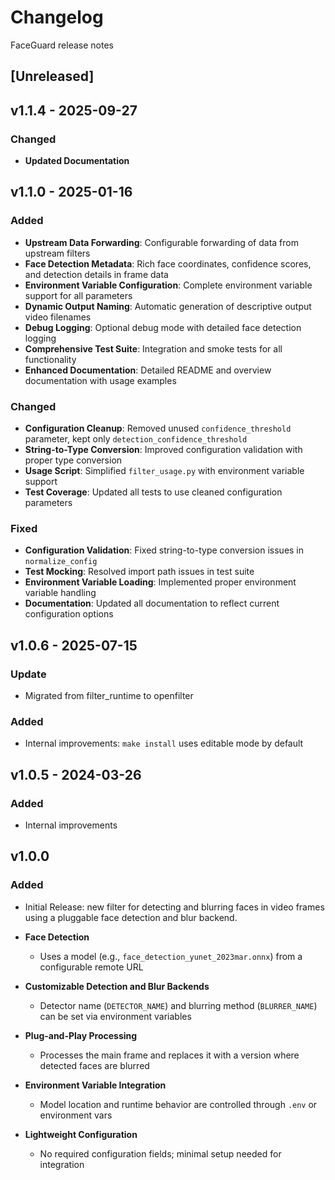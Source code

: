 # Changelog
FaceGuard release notes

## [Unreleased]

## v1.1.4 - 2025-09-27
### Changed
- **Updated Documentation**

## v1.1.0 - 2025-01-16
### Added
- **Upstream Data Forwarding**: Configurable forwarding of data from upstream filters
- **Face Detection Metadata**: Rich face coordinates, confidence scores, and detection details in frame data
- **Environment Variable Configuration**: Complete environment variable support for all parameters
- **Dynamic Output Naming**: Automatic generation of descriptive output video filenames
- **Debug Logging**: Optional debug mode with detailed face detection logging
- **Comprehensive Test Suite**: Integration and smoke tests for all functionality
- **Enhanced Documentation**: Detailed README and overview documentation with usage examples

### Changed
- **Configuration Cleanup**: Removed unused `confidence_threshold` parameter, kept only `detection_confidence_threshold`
- **String-to-Type Conversion**: Improved configuration validation with proper type conversion
- **Usage Script**: Simplified `filter_usage.py` with environment variable support
- **Test Coverage**: Updated all tests to use cleaned configuration parameters

### Fixed
- **Configuration Validation**: Fixed string-to-type conversion issues in `normalize_config`
- **Test Mocking**: Resolved import path issues in test suite
- **Environment Variable Loading**: Implemented proper environment variable handling
- **Documentation**: Updated all documentation to reflect current configuration options

## v1.0.6 - 2025-07-15
### Update
- Migrated from filter_runtime to openfilter

### Added
- Internal improvements: `make install` uses editable mode by default

## v1.0.5 - 2024-03-26

### Added
- Internal improvements

## v1.0.0

### Added
- Initial Release: new filter for detecting and blurring faces in video frames using a pluggable face detection and blur backend.

- **Face Detection**
  - Uses a model (e.g., `face_detection_yunet_2023mar.onnx`) from a configurable remote URL

- **Customizable Detection and Blur Backends**
  - Detector name (`DETECTOR_NAME`) and blurring method (`BLURRER_NAME`) can be set via environment variables

- **Plug-and-Play Processing**
  - Processes the main frame and replaces it with a version where detected faces are blurred

- **Environment Variable Integration**
  - Model location and runtime behavior are controlled through `.env` or environment vars

- **Lightweight Configuration**
  - No required configuration fields; minimal setup needed for integration
